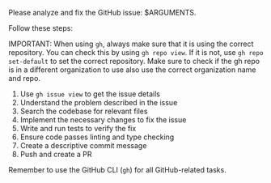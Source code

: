 Please analyze and fix the GitHub issue: $ARGUMENTS.

Follow these steps:

IMPORTANT: When using `gh`, always make sure that it is using the correct repository. You can check this by using `gh repo view`. If it is not, use `gh repo set-default` to set the correct repository. Make sure to check if the gh repo is in a different organization to use also use the correct organization name and repo.

1. Use `gh issue view` to get the issue details
2. Understand the problem described in the issue
3. Search the codebase for relevant files
4. Implement the necessary changes to fix the issue
5. Write and run tests to verify the fix
6. Ensure code passes linting and type checking
7. Create a descriptive commit message
8. Push and create a PR

Remember to use the GitHub CLI (`gh`) for all GitHub-related tasks.

